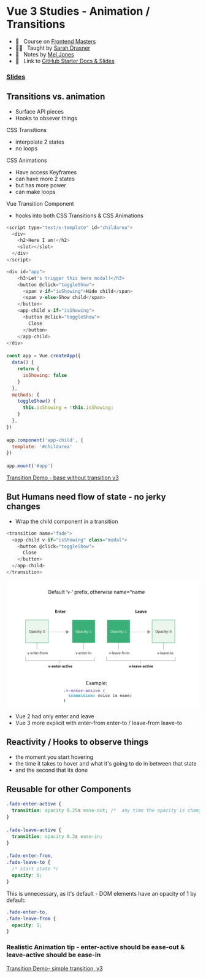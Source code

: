 # Vue 3 Studies - Animation / Transitions

- 🚌&nbsp;&nbsp; Course on [Frontend Masters](https://frontendmasters.com/courses/vue-3/)
- 👩‍🏫&nbsp;&nbsp; Taught by [Sarah Drasner](https://twitter.com/sarah_edo)
- 📓&nbsp;&nbsp; Notes by [Mel Jones](https://twitter.com/_moodybones)
- 📎&nbsp;&nbsp; Link to [GitHub Starter Docs & Slides](https://github.com/sdras/intro-to-vue)

### [Slides](https://slides.com/sdrasner/intro-to-vue-3-5?token=YXhIwtpW#/1)

## Transitions vs. animation

- Surface API pieces
- Hooks to obsever things

CSS Transitions

- interpolate 2 states
- no loops

CSS Animations

- Have access Keyframes
- can have more 2 states
- but has more power
- can make loops

Vue Transition Component

- hooks into both CSS Transitions & CSS Animations

```js
<script type="text/x-template" id="childarea">
  <div>
    <h2>Here I am!</h2>
    <slot></slot>
  </div>
</script>
```

```js
<div id="app">
    <h3>Let's trigger this here modal!</h3>
    <button @click="toggleShow">
      <span v-if="isShowing">Hide child</span>
      <span v-else>Show child</span>
    </button>
    <app-child v-if="isShowing">
      <button @click="toggleShow">
        Close
      </button>
    </app-child>
</div>

const app = Vue.createApp({
  data() {
    return {
      isShowing: false
    }
  },
  methods: {
    toggleShow() {
      this.isShowing = !this.isShowing;
    }
  },
})

app.component('app-child', {
  template: '#childarea'
})

app.mount('#app')
```

[Transition Demo - base without transition v3](https://codepen.io/sdras/pen/ef162928e468cfd1a7aeb4b9bd90e70f)

## But Humans need flow of state - no jerky changes

- Wrap the child component in a transition

```js
<transition name="fade">
  <app-child v-if="isShowing" class="modal">
    <button @click="toggleShow">
      Close
    </button>
  </app-child>
</transition>
```

![v-enter-active v-leave-active](/animation/v-enter-v-leave.png)

- Vue 2 had only enter and leave
- Vue 3 more explicit with enter-from enter-to / leave-from leave-to

## Reactivity / Hooks to observe things

- the moment you start hovering
- the time it takes to hover and what it's going to do in between that state
- and the second that its done

## Reusable for other Components

```css
.fade-enter-active {
  transition: opacity 0.25s ease-out; /*  any time the opacity is changing, i want you to change it this way */
}

.fade-leave-active {
  transition: opacity 0.2s ease-in;
}

.fade-enter-from,
.fade-leave-to {
  /* start state */
  opacity: 0;
}
```

This is unnecessary, as it's default - DOM elements have an opacity of 1 by default:

```css
.fade-enter-to,
.fade-leave-from {
  opacity: 1;
}
```

### Realistic Animation tip - enter-active should be ease-out & leave-active should be ease-in

[Transition Demo- simple transition, v3](https://codepen.io/sdras/pen/7bab1d8163c2ab2494c815633add1d83)
